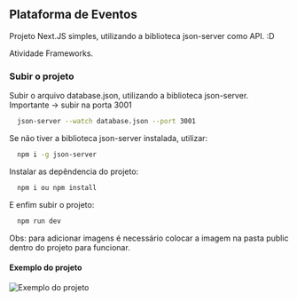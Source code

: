 ## Plataforma de Eventos

Projeto Next.JS simples, utilizando a biblioteca json-server como API. :D

Atividade Frameworks.

### Subir o projeto

Subir o arquivo database.json, utilizando a biblioteca json-server.
Importante -> subir na porta 3001

```sh
  json-server --watch database.json --port 3001
```

Se não tiver a biblioteca json-server instalada, utilizar:

```sh
  npm i -g json-server
```

Instalar as depêndencia do projeto:

```sh
  npm i ou npm install
```

E enfim subir o projeto:

```sh
  npm run dev
```
Obs: para adicionar imagens é necessário colocar a imagem na pasta public dentro do projeto para funcionar.

#### Exemplo do projeto
<img alt="Exemplo do projeto" src="/public/exemplo.png"></img>